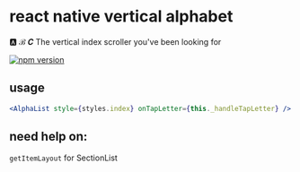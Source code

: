 # react native vertical alphabet

🅰 ℬ 𝑪 The vertical index scroller you've been looking for

[![npm version](https://badge.fury.io/js/react-native-vertical-alphabet.svg)](https://badge.fury.io/js/react-native-vertical-alphabet)

## usage
```jsx
<AlphaList style={styles.index} onTapLetter={this._handleTapLetter} />
```

## need help on:
`getItemLayout` for SectionList
